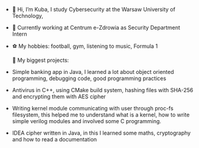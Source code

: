 - 👋 Hi, I’m Kuba, I study Cybersecurity at the Warsaw University of Technology,
- 💼 Currently working at Centrum e-Zdrowia as Security Department Intern
- ⚽ My hobbies: football, gym, listening to music, Formula 1

	📖 My biggest projects:

- Simple banking app in Java, I learned a lot about object oriented programming, debugging code, good programming practices
- Antivirus in C++, using CMake build system, hashing files with SHA-256 and encrypting them with AES cipher
- Writing kernel module communicating with user through proc-fs filesystem, this helped me to understand what is a kernel, how to write simple verilog modules and involved some C programming.
- IDEA cipher written in Java, in this I learned some maths, cryptography and how to read a documentation
